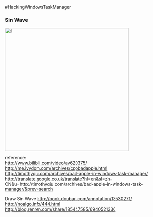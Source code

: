 #HackingWindowsTaskManager

### Sin Wave
<img src="https://github.com/mincongzhang/HackIntoWindowsTaskManager/raw/master/cpu_sin.bmp" alt="1" title="1" height="400"/>


reference:  
http://www.bilibili.com/video/av620375/  
http://me.ivydom.com/archives/cppbadapple.html
http://timothyqiu.com/archives/bad-apple-in-windows-task-manager/  
http://translate.google.co.uk/translate?hl=en&sl=zh-CN&u=http://timothyqiu.com/archives/bad-apple-in-windows-task-manager/&prev=search  

Draw Sin Wave
http://book.douban.com/annotation/13530271/  
http://noalgo.info/444.html  
http://blog.renren.com/share/185447585/6940521336  
